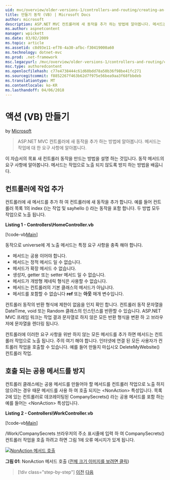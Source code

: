 ```yaml
---
uid: mvc/overview/older-versions-1/controllers-and-routing/creating-an-action-vb
title: 만들기 동작 (VB) | Microsoft Docs
author: microsoft
description: ASP.NET MVC 컨트롤러에 새 동작을 추가 하는 방법에 알아봅니다. 메서드는 작업에 대 한 요구 사항에 알아봅니다.
ms.author: aspnetcontent
manager: wpickett
ms.date: 03/02/2009
ms.topic: article
ms.assetid: c8d93e11-ef78-4a30-afbc-f30419000a60
ms.technology: dotnet-mvc
ms.prod: .net-framework
msc.legacyurl: /mvc/overview/older-versions-1/controllers-and-routing/creating-an-action-vb
msc.type: authoredcontent
ms.openlocfilehash: c77e4738444c61d60bdd78a50b36f98be41fc271
ms.sourcegitcommit: f8852267f463b62d7f975e56bea9aa3f68fbbdeb
ms.translationtype: MT
ms.contentlocale: ko-KR
ms.lasthandoff: 04/06/2018
---
```

<a name="creating-an-action-vb"></a>액션 (VB) 만들기
====================
by [Microsoft](https://github.com/microsoft)

> ASP.NET MVC 컨트롤러에 새 동작을 추가 하는 방법에 알아봅니다. 메서드는 작업에 대 한 요구 사항에 알아봅니다.


이 자습서의 목표 새 컨트롤러 동작을 만드는 방법을 설명 하는 것입니다. 동작 메서드의 요구 사항에 알아봅니다. 메서드는 작업으로 노출 되지 않도록 방지 하는 방법을 배웁니다.

## <a name="adding-an-action-to-a-controller"></a>컨트롤러에 작업 추가

컨트롤러에 새 메서드를 추가 하 여 컨트롤러에 새 동작을 추가 합니다. 예를 들어 컨트롤러 목록 1의 index ()는 작업 및 sayhello () 라는 동작을 포함 합니다. 두 방법 모두 작업으로 노출 됩니다.

**Listing 1 - Controllers\HomeController.vb**

[!code-vb[Main](creating-an-action-vb/samples/sample1.vb)]

동작으로 universe에 게 노출 메서드는 특정 요구 사항을 충족 해야 합니다.

- 메서드는 공용 이어야 합니다.
- 메서드는 정적 메서드 일 수 없습니다.
- 메서드가 확장 메서드 수 없습니다.
- 생성자, getter 또는 setter 메서드 일 수 없습니다.
- 메서드가 개방형 제네릭 형식은 사용할 수 없습니다.
- 메서드는 컨트롤러의 기본 클래스의 메서드가 아닙니다.
- 메서드를 포함할 수 없습니다 **ref** 또는 **아웃** 매개 변수입니다.

컨트롤러 동작의 반환 형식에 제한이 없음을 인지 확인 합니다. 컨트롤러 동작 문자열을 DateTime, void 또는 Random 클래스의 인스턴스를 반환할 수 있습니다. ASP.NET MVC 프레임 워크는 작업 결과 문자열로 하지 않은 모든 반환 형식을 변환 하 고 브라우저에 문자열을 렌더링 됩니다.

컨트롤러에 이러한 요구 사항을 위반 하지 않는 모든 메서드를 추가 하면 메서드는 컨트롤러 작업으로 노출 됩니다. 주의 여기 해야 합니다. 인터넷에 연결 된 모든 사용자가 컨트롤러 작업을 호출할 수 있습니다. 예를 들어 만들지 마십시오 DeleteMyWebsite() 컨트롤러 작업.

## <a name="preventing-a-public-method-from-being-invoked"></a>호출 되는 공용 메서드를 방지

컨트롤러 클래스에는 공용 메서드를 만들어야 할 메서드를 컨트롤러 작업으로 노출 하지 않으려는 경우 때문 메서드를 사용 하 여 호출 되지는 &lt;NonAction&gt; 특성입니다. 목록 2에 있는 컨트롤러로 데코레이팅된 CompanySecrets() 라는 공용 메서드를 포함 하는 예를 들어는 &lt;NonAction&gt; 특성입니다.

**Listing 2 - Controllers\WorkController.vb**

[!code-vb[Main](creating-an-action-vb/samples/sample2.vb)]

/Work/CompanySecrets 브라우저의 주소 표시줄에 입력 하 여 CompanySecrets() 컨트롤러 작업을 호출 하려고 하면 그림 1에 오류 메시지가 있게 됩니다.


[![NonAction 메서드 호출](creating-an-action-vb/_static/image1.jpg)](creating-an-action-vb/_static/image1.png)

**그림 01**: NonAction 메서드 호출 ([전체 크기 이미지를 보려면 클릭](creating-an-action-vb/_static/image2.png))

> [!div class="step-by-step"]
> [이전](creating-a-controller-vb.md)
> [다음](aspnet-mvc-controllers-overview-cs.md)
